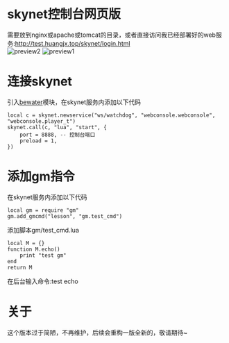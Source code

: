 # skynet控制台网页版
需要放到nginx或apache或tomcat的目录，或者直接访问我已经部署好的web服务:http://test.huangjx.top/skynet/login.html  
![preview2](https://github.com/zhandouxiaojiji/webconsole/blob/master/images/preview2.jpg)
![preview1](https://github.com/zhandouxiaojiji/webconsole/blob/master/images/preview1.jpg)
# 连接skynet
引入[bewater](https://github.com/zhandouxiaojiji/bewater)模块，在skynet服务内添加以下代码
```
local c = skynet.newservice("ws/watchdog", "webconsole.webconsole", "webconsole.player_t")
skynet.call(c, "lua", "start", {
    port = 8888, -- 控制台端口
    preload = 1,
})  
```
# 添加gm指令
在skynet服务内添加以下代码
```
local gm = require "gm"
gm.add_gmcmd("lesson", "gm.test_cmd")
```
添加脚本gm/test_cmd.lua
```
local M = {}
function M.echo()
    print "test gm"
end
return M
```
在后台输入命令:test echo
# 关于
这个版本过于简陋，不再维护，后续会重构一版全新的，敬请期待~
